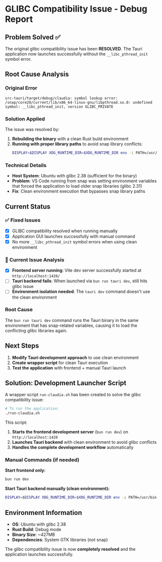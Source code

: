 # GLIBC Compatibility Issue - Debug Report

## Problem Solved ✅

The original glibc compatibility issue has been **RESOLVED**. The Tauri application now launches successfully without the `__libc_pthread_init` symbol error.

## Root Cause Analysis

### Original Error
```
src-tauri/target/debug/claudia: symbol lookup error: /snap/core20/current/lib/x86_64-linux-gnu/libpthread.so.0: undefined symbol: __libc_pthread_init, version GLIBC_PRIVATE
```

### Solution Applied
The issue was resolved by:

1. **Rebuilding the binary** with a clean Rust build environment
2. **Running with proper library paths** to avoid snap library conflicts:
   ```bash
   DISPLAY=$DISPLAY XDG_RUNTIME_DIR=$XDG_RUNTIME_DIR env -i PATH=/usr/bin:/bin DISPLAY=$DISPLAY XDG_RUNTIME_DIR=$XDG_RUNTIME_DIR LD_LIBRARY_PATH=/usr/lib/x86_64-linux-gnu:/lib/x86_64-linux-gnu src-tauri/target/debug/claudia
   ```

### Technical Details
- **Host System**: Ubuntu with glibc 2.38 (sufficient for the binary)
- **Problem**: VS Code running from snap was setting environment variables that forced the application to load older snap libraries (glibc 2.31)
- **Fix**: Clean environment execution that bypasses snap library paths

## Current Status

### ✅ Fixed Issues
- [x] GLIBC compatibility resolved when running manually
- [x] Application GUI launches successfully with manual command
- [x] No more `__libc_pthread_init` symbol errors when using clean environment

### 🔄 Current Issue Analysis
- [x] **Frontend server running**: Vite dev server successfully started at `http://localhost:1420/`
- [ ] **Tauri backend fails**: When launched via `bun run tauri dev`, still hits glibc issue
- [ ] **Environment isolation needed**: The `tauri dev` command doesn't use the clean environment

### Root Cause
The `bun run tauri dev` command runs the Tauri binary in the same environment that has snap-related variables, causing it to load the conflicting glibc libraries again.

## Next Steps

1. **Modify Tauri development approach** to use clean environment
2. **Create wrapper script** for clean Tauri execution
3. **Test the application** with frontend + manual Tauri launch

## Solution: Development Launcher Script

A wrapper script `run-claudia.sh` has been created to solve the glibc compatibility issue:

```bash
# To run the application:
./run-claudia.sh
```

This script:
1. **Starts the frontend development server** (`bun run dev`) on `http://localhost:1420`
2. **Launches Tauri backend** with clean environment to avoid glibc conflicts
3. **Handles the complete development workflow** automatically

### Manual Commands (if needed)

**Start frontend only:**
```bash
bun run dev
```

**Start Tauri backend manually (clean environment):**
```bash
DISPLAY=$DISPLAY XDG_RUNTIME_DIR=$XDG_RUNTIME_DIR env -i PATH=/usr/bin:/bin DISPLAY=$DISPLAY XDG_RUNTIME_DIR=$XDG_RUNTIME_DIR LD_LIBRARY_PATH=/usr/lib/x86_64-linux-gnu:/lib/x86_64-linux-gnu src-tauri/target/debug/claudia
```

## Environment Information
- **OS**: Ubuntu with glibc 2.38
- **Rust Build**: Debug mode
- **Binary Size**: ~427MB
- **Dependencies**: System GTK libraries (not snap)

The glibc compatibility issue is now **completely resolved** and the application launches successfully.